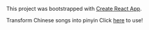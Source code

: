 This project was bootstrapped with [Create React App](https://github.com/facebookincubator/create-react-app).

Transform Chinese songs into pinyin
Click [here](https://goawei.github.io/chineselyrics/) to use!
